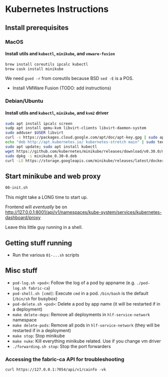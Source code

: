 # Kubernetes Instructions

## Install prerequisites

### MacOS

#### Install utils and `kubectl`, `minikube`, and `vmware-fusion`

```bash
brew install coreutils ipcalc kubectl
brew cask install minikube
```

We need `gsed -r` from coreutils because BSD `sed -E` is a POS.

* Install VMWare Fusion (TODO: add instructions)

### Debian/Ubuntu

#### Install utils and `kubectl`, `minikube`, and `kvm2` driver

```bash
sudo apt install ipcalc screen
sudp apt install qemu-kvm libvirt-clients libvirt-daemon-system
sudo adduser $USER libvirt
curl -s https://packages.cloud.google.com/apt/doc/apt-key.gpg | sudo apt-key add -
echo "deb http://apt.kubernetes.io/ kubernetes-stretch main" | sudo tee /etc/apt/sources.list.d/kubernetes.list
sudo apt update; sudo apt install kubectl
wget https://github.com/kubernetes/minikube/releases/download/v0.30.0/minikube_0.30-0.deb
sudo dpkg -i minikube_0.30-0.deb
curl -LO https://storage.googleapis.com/minikube/releases/latest/docker-machine-driver-kvm2 && chmod +x docker-machine-driver-kvm2 && sudo mv docker-machine-driver-kvm2 /usr/local/bin
```

## Start minikube and web proxy

```bash
00-init.sh
```

This might take a LONG time to start up.

Frontend will *eventually* be on <http://127.0.0.1:8001/api/v1/namespaces/kube-system/services/kubernetes-dashboard/proxy>

Leave this little guy running in a shell.

## Getting stuff running

* Run the various `01-...sh` scripts

## Misc stuff

* `pod-log.sh <pod>`: Follow the log of a pod by appname (e.g. `./pod-log.sh fabric-ca`)
* `pod-shell.sh [cmd]`: Execute `cmd` in a pod. `/bin/bash` is the default (`/bin/sh` for busybox)
* `pod-delete.sh <pod>`: Delete a pod by app name (it will be restarted if in a deployment)
* `make delete-deps`: Remove all deployments in `hlf-service-network` namespace
* `make delete-pods`: Remove all pods in `hlf-service-network` (they will be restarted if in a deployment)
* `make stop`: Stop minikube
* `make nuke`: Kill everything minikube related. Use if you change vm driver
* `./forwarding.sh stop`: Stop the port forwarders

### Accessing the fabric-ca API for troubleshooting

    curl https://127.0.0.1:7054/api/v1/cainfo -vk
